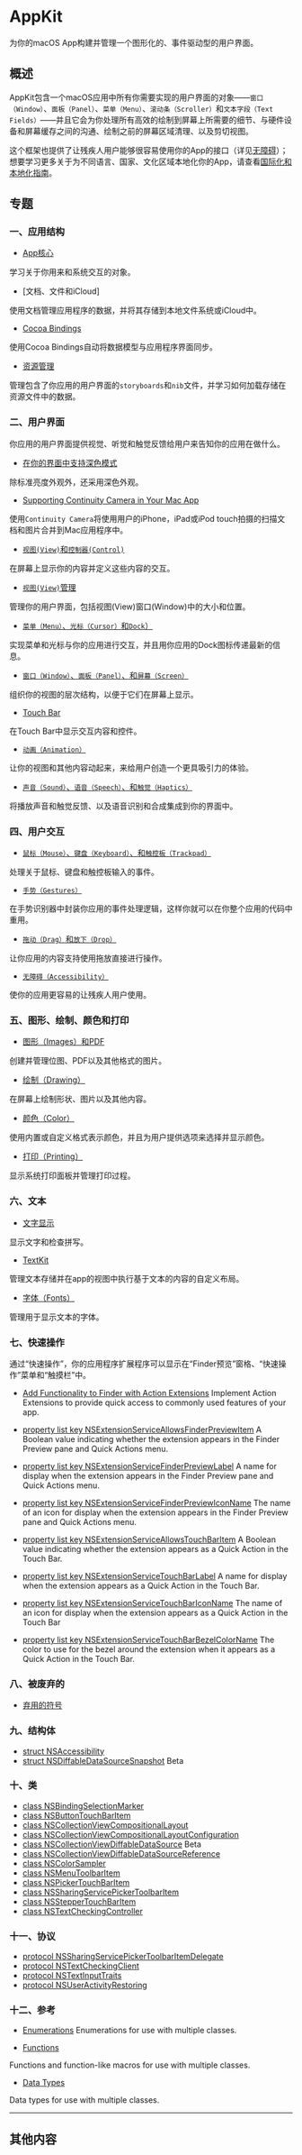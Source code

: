 # AppKit

为你的macOS App构建并管理一个图形化的、事件驱动型的用户界面。

## 概述

AppKit包含一个macOS应用中所有你需要实现的用户界面的对象——`窗口（Window）`、`面板（Panel）`、`菜单（Menu）`、`滚动条（Scroller）`和`文本字段（Text Fields）`——并且它会为你处理所有高效的绘制到屏幕上所需要的细节、与硬件设备和屏幕缓存之间的沟通、绘制之前的屏幕区域清理、以及剪切视图。

这个框架也提供了让残疾人用户能够很容易使用你的App的接口（详见[无障碍](https://developer.apple.com/documentation/appkit/accessibility)）；想要学习更多关于为不同语言、国家、文化区域本地化你的App，请查看[国际化和本地化指南](https://developer.apple.com/library/content/documentation/MacOSX/Conceptual/BPInternational/Introduction/Introduction.html#//apple_ref/doc/uid/10000171i)。

## 专题

### 一、应用结构

* [App核心](./CoreApp/)

学习关于你用来和系统交互的对象。

* [文档、文件和iCloud]

使用文档管理应用程序的数据，并将其存储到本地文件系统或iCloud中。

* [Cocoa Bindings](./CocoaBindings/)

使用Cocoa Bindings自动将数据模型与应用程序界面同步。

* [资源管理]()

管理包含了你应用的用户界面的`storyboards`和`nib`文件，并学习如何加载存储在资源文件中的数据。



### 二、用户界面

你应用的用户界面提供视觉、听觉和触觉反馈给用户来告知你的应用在做什么。

* [在你的界面中支持深色模式](./SupportingDarkModeInYourInterface/)

除标准亮度外观外，还采用深色外观。

* [Supporting Continuity Camera in Your Mac App]()

使用`Continuity Camera`将使用用户的iPhone，iPad或iPod touch拍摄的扫描文档和图片合并到Mac应用程序中。

* [`视图(View)`和`控制器(Control)`](./UserInterface/ViewsAndControls/ViewsAndControls.md)

在屏幕上显示你的内容并定义这些内容的交互。

* [`视图(View)`管理](./UserInterface/ViewManagement/)

管理你的用户界面，包括视图(View)窗口(Window)中的大小和位置。

* [`菜单（Menu）`、`光标（Cursor）`和`Dock`）]()

实现菜单和光标与你的应用进行交互，并且用你应用的Dock图标传递最新的信息。

* [`窗口（Window）`、`面板（Panel）`、和`屏幕（Screen）`]()

组织你的视图的层次结构，以便于它们在屏幕上显示。

* [Touch Bar]()

在Touch Bar中显示交互内容和控件。

* [`动画（Animation）`]()

让你的视图和其他内容动起来，来给用户创造一个更具吸引力的体验。

* [`声音（Sound）`、`语音（Speech）`、和`触觉（Haptics）`]()

将播放声音和触觉反馈、以及语音识别和合成集成到你的界面中。



### 四、用户交互

* [`鼠标（Mouse）`、`键盘（Keyboard）`、和`触控板（Trackpad）`]()

处理关于鼠标、键盘和触控板输入的事件。

* [`手势（Gestures）`]()

在手势识别器中封装你应用的事件处理逻辑，这样你就可以在你整个应用的代码中重用。

* [`拖动（Drag）`和`放下（Drop）`]()

让你应用的内容支持使用拖放直接进行操作。

* [`无障碍（Accessibility）`]()

使你的应用更容易的让残疾人用户使用。


### 五、图形、绘制、颜色和打印

* [图形（Images）和PDF]()

创建并管理位图、PDF以及其他格式的图片。

* [绘制（Drawing）]()

在屏幕上绘制形状、图片以及其他内容。

* [颜色（Color）]()

使用内置或自定义格式表示颜色，并且为用户提供选项来选择并显示颜色。

* [打印（Printing）]()

显示系统打印面板并管理打印过程。



### 六、文本

* [文字显示]()

显示文字和检查拼写。

* [TextKit]()

管理文本存储并在app的视图中执行基于文本的内容的自定义布局。

* [字体（Fonts）]()

管理用于显示文本的字体。

### 七、快速操作

通过“快速操作”，你的应用程序扩展程序可以显示在“Finder预览”窗格、“快速操作”菜单和“触摸栏”中。

* [Add Functionality to Finder with Action Extensions]()
Implement Action Extensions to provide quick access to commonly used features of your app.

* [property list key NSExtensionServiceAllowsFinderPreviewItem]()
A Boolean value indicating whether the extension appears in the Finder Preview pane and Quick Actions menu.

* [property list key NSExtensionServiceFinderPreviewLabel]()
A name for display when the extension appears in the Finder Preview pane and Quick Actions menu.

* [property list key NSExtensionServiceFinderPreviewIconName]()
The name of an icon for display when the extension appears in the Finder Preview pane and Quick Actions menu.

* [property list key NSExtensionServiceAllowsTouchBarItem]()
A Boolean value indicating whether the extension appears as a Quick Action in the Touch Bar.

* [property list key NSExtensionServiceTouchBarLabel]()
A name for display when the extension appears as a Quick Action in the Touch Bar.

* [property list key NSExtensionServiceTouchBarIconName]()
The name of an icon for display when the extension appears as a Quick Action in the Touch Bar

* [property list key NSExtensionServiceTouchBarBezelColorName]()
The color to use for the bezel around the extension when it appears as a Quick Action in the Touch Bar.


### 八、被废弃的

* [弃用的符号](https://developer.apple.com/documentation/appkit/deprecated_symbols)


### 九、结构体

* [struct NSAccessibility]()
* [struct NSDiffableDataSourceSnapshot]()
Beta

### 十、类

* [class NSBindingSelectionMarker]()
* [class NSButtonTouchBarItem]()
* [class NSCollectionViewCompositionalLayout]()
* [class NSCollectionViewCompositionalLayoutConfiguration]()
* [class NSCollectionViewDiffableDataSource]()
Beta
* [class NSCollectionViewDiffableDataSourceReference]()
* [class NSColorSampler]()
* [class NSMenuToolbarItem]()
* [class NSPickerTouchBarItem]()
* [class NSSharingServicePickerToolbarItem]()
* [class NSStepperTouchBarItem]()
* [class NSTextCheckingController]()


### 十一、协议

* [protocol NSSharingServicePickerToolbarItemDelegate]()
* [protocol NSTextCheckingClient]()
* [protocol NSTextInputTraits]()
* [protocol NSUserActivityRestoring]()


### 十二、参考

* [Enumerations]()
Enumerations for use with multiple classes.

* [Functions]()

Functions and function-like macros for use with multiple classes.

* [Data Types]()

Data types for use with multiple classes.

---
## 其他内容